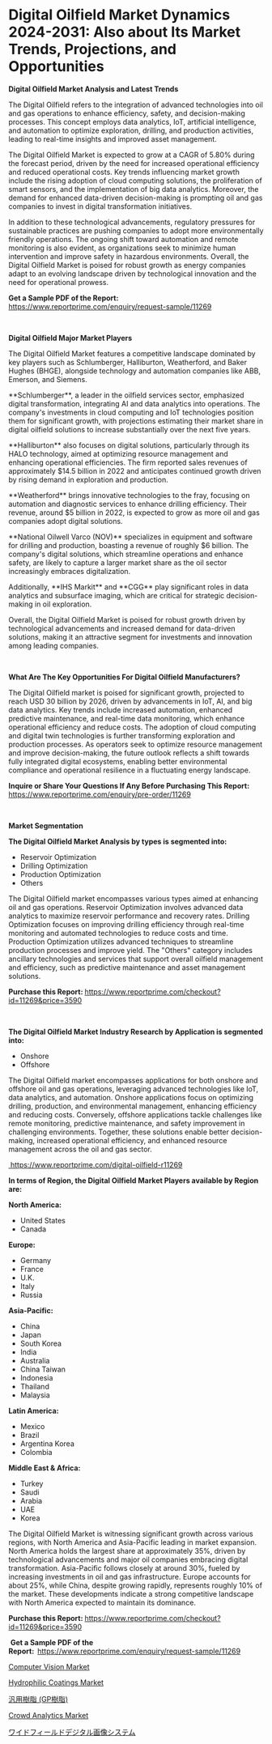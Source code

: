 <p><h1>Digital Oilfield Market Dynamics 2024-2031: Also about Its Market Trends, Projections, and Opportunities</h1></p><p><strong>Digital Oilfield Market Analysis and Latest Trends</strong></p>
<p><p>The Digital Oilfield refers to the integration of advanced technologies into oil and gas operations to enhance efficiency, safety, and decision-making processes. This concept employs data analytics, IoT, artificial intelligence, and automation to optimize exploration, drilling, and production activities, leading to real-time insights and improved asset management.</p><p>The Digital Oilfield Market is expected to grow at a CAGR of 5.80% during the forecast period, driven by the need for increased operational efficiency and reduced operational costs. Key trends influencing market growth include the rising adoption of cloud computing solutions, the proliferation of smart sensors, and the implementation of big data analytics. Moreover, the demand for enhanced data-driven decision-making is prompting oil and gas companies to invest in digital transformation initiatives.</p><p>In addition to these technological advancements, regulatory pressures for sustainable practices are pushing companies to adopt more environmentally friendly operations. The ongoing shift toward automation and remote monitoring is also evident, as organizations seek to minimize human intervention and improve safety in hazardous environments. Overall, the Digital Oilfield Market is poised for robust growth as energy companies adapt to an evolving landscape driven by technological innovation and the need for operational prowess.</p></p>
<p><strong>Get a Sample PDF of the Report:&nbsp;</strong> <a href="https://www.reportprime.com/enquiry/request-sample/11269">https://www.reportprime.com/enquiry/request-sample/11269</a></p>
<p>&nbsp;</p>
<p><strong>Digital Oilfield Major Market Players</strong></p>
<p><p>The Digital Oilfield Market features a competitive landscape dominated by key players such as Schlumberger, Halliburton, Weatherford, and Baker Hughes (BHGE), alongside technology and automation companies like ABB, Emerson, and Siemens.</p><p>**Schlumberger**, a leader in the oilfield services sector, emphasized digital transformation, integrating AI and data analytics into operations. The company's investments in cloud computing and IoT technologies position them for significant growth, with projections estimating their market share in digital oilfield solutions to increase substantially over the next five years.</p><p>**Halliburton** also focuses on digital solutions, particularly through its HALO technology, aimed at optimizing resource management and enhancing operational efficiencies. The firm reported sales revenues of approximately $14.5 billion in 2022 and anticipates continued growth driven by rising demand in exploration and production.</p><p>**Weatherford** brings innovative technologies to the fray, focusing on automation and diagnostic services to enhance drilling efficiency. Their revenue, around $5 billion in 2022, is expected to grow as more oil and gas companies adopt digital solutions.</p><p>**National Oilwell Varco (NOV)** specializes in equipment and software for drilling and production, boasting a revenue of roughly $6 billion. The company's digital solutions, which streamline operations and enhance safety, are likely to capture a larger market share as the oil sector increasingly embraces digitalization.</p><p>Additionally, **IHS Markit** and **CGG** play significant roles in data analytics and subsurface imaging, which are critical for strategic decision-making in oil exploration.</p><p>Overall, the Digital Oilfield Market is poised for robust growth driven by technological advancements and increased demand for data-driven solutions, making it an attractive segment for investments and innovation among leading companies.</p></p>
<p>&nbsp;</p>
<p><strong>What Are The Key Opportunities For Digital Oilfield Manufacturers?</strong></p>
<p><p>The Digital Oilfield market is poised for significant growth, projected to reach USD 30 billion by 2026, driven by advancements in IoT, AI, and big data analytics. Key trends include increased automation, enhanced predictive maintenance, and real-time data monitoring, which enhance operational efficiency and reduce costs. The adoption of cloud computing and digital twin technologies is further transforming exploration and production processes. As operators seek to optimize resource management and improve decision-making, the future outlook reflects a shift towards fully integrated digital ecosystems, enabling better environmental compliance and operational resilience in a fluctuating energy landscape.</p></p>
<p><strong>Inquire or Share Your Questions If Any Before Purchasing This Report:</strong> <a href="https://www.reportprime.com/enquiry/pre-order/11269">https://www.reportprime.com/enquiry/pre-order/11269</a></p>
<p>&nbsp;</p>
<p><strong>Market Segmentation</strong></p>
<p><strong>The Digital Oilfield Market Analysis by types is segmented into:</strong></p>
<p><ul><li>Reservoir Optimization</li><li>Drilling Optimization</li><li>Production Optimization</li><li>Others</li></ul></p>
<p><p>The Digital Oilfield market encompasses various types aimed at enhancing oil and gas operations. Reservoir Optimization involves advanced data analytics to maximize reservoir performance and recovery rates. Drilling Optimization focuses on improving drilling efficiency through real-time monitoring and automated technologies to reduce costs and time. Production Optimization utilizes advanced techniques to streamline production processes and improve yield. The "Others" category includes ancillary technologies and services that support overall oilfield management and efficiency, such as predictive maintenance and asset management solutions.</p></p>
<p><strong>Purchase this Report:&nbsp;</strong><a href="https://www.reportprime.com/checkout?id=11269&price=3590">https://www.reportprime.com/checkout?id=11269&price=3590</a></p>
<p>&nbsp;</p>
<p><strong>The Digital Oilfield Market Industry Research by Application is segmented into:</strong></p>
<p><ul><li>Onshore</li><li>Offshore</li></ul></p>
<p><p>The Digital Oilfield market encompasses applications for both onshore and offshore oil and gas operations, leveraging advanced technologies like IoT, data analytics, and automation. Onshore applications focus on optimizing drilling, production, and environmental management, enhancing efficiency and reducing costs. Conversely, offshore applications tackle challenges like remote monitoring, predictive maintenance, and safety improvement in challenging environments. Together, these solutions enable better decision-making, increased operational efficiency, and enhanced resource management across the oil and gas sector.</p></p>
<p><a href="https://www.reportprime.com/digital-oilfield-r11269">&nbsp;https://www.reportprime.com/digital-oilfield-r11269</a></p>
<p><strong>In terms of Region, the Digital Oilfield Market Players available by Region are:</strong></p>
<p>
    <p> <strong> North America: </strong>
        <ul>
            <li>United States</li>
            <li>Canada</li>
        </ul>
        </p> 
    <p> <strong> Europe: </strong>
        <ul>
            <li>Germany</li>
            <li>France</li>
            <li>U.K.</li>
            <li>Italy</li>
            <li>Russia</li>
        </ul>
        </p> 
    <p> <strong> Asia-Pacific: </strong>
        <ul>
            <li>China</li>
            <li>Japan</li>
            <li>South Korea</li>
            <li>India</li>
            <li>Australia</li>
            <li>China Taiwan</li>
            <li>Indonesia</li>
            <li>Thailand</li>
            <li>Malaysia</li>
        </ul>
        </p> 
    <p> <strong> Latin America: </strong>
        <ul>
            <li>Mexico</li>
            <li>Brazil</li>
            <li>Argentina Korea</li>
            <li>Colombia</li>
        </ul>
        </p> 
    <p> <strong> Middle East & Africa: </strong>
        <ul>
            <li>Turkey</li>
            <li>Saudi</li>
            <li>Arabia</li>
            <li>UAE</li>
            <li>Korea</li>
        </ul>
    </p>
    </p>
<p><p>The Digital Oilfield Market is witnessing significant growth across various regions, with North America and Asia-Pacific leading in market expansion. North America holds the largest share at approximately 35%, driven by technological advancements and major oil companies embracing digital transformation. Asia-Pacific follows closely at around 30%, fueled by increasing investments in oil and gas infrastructure. Europe accounts for about 25%, while China, despite growing rapidly, represents roughly 10% of the market. These developments indicate a strong competitive landscape with North America expected to maintain its dominance.</p></p>
<p><strong>Purchase this Report: </strong><a href="https://www.reportprime.com/checkout?id=11269&price=3590">https://www.reportprime.com/checkout?id=11269&price=3590</a></p>
<p>&nbsp;<strong>Get a Sample PDF of the Report:&nbsp;&nbsp;</strong><a href="https://www.reportprime.com/enquiry/request-sample/11269">https://www.reportprime.com/enquiry/request-sample/11269</a></p>
<p><strong></strong></p>
<p><p><a href="https://github.com/Chiragrp22/Market-Research-Report-List-6/blob/main/computer-vision-market.md">Computer Vision Market</a></p><p><a href="https://www.linkedin.com/pulse/hydrophilic-coatings-market-global-trends-forecast-2024-2031-rdg9c?trackingId=aicX6BRvQmSfdnkDInSrfA%3D%3D">Hydrophilic Coatings Market</a></p><p><a href="https://medium.com/@johnson154chris/general-purpose-resin-gp-resin-market-%E3%81%AF-%E3%82%B3%E3%82%B9%E3%83%88%E7%AE%A1%E7%90%86%E3%81%A8%E5%8A%B9%E7%8E%87%E5%90%91%E4%B8%8A%E3%82%92%E5%84%AA%E5%85%88%E3%81%97%E3%81%BE%E3%81%99-%E3%81%95%E3%82%89%E3%81%AB-%E5%A0%B1%E5%91%8A%E6%9B%B8%E3%81%AF%E5%B8%82%E5%A0%B4%E3%81%AE%E9%9C%80%E8%A6%81%E9%9D%A2%E3%81%A8%E4%BE%9B%E7%B5%A6%E9%9D%A2%E3%81%AE%E4%B8%A1%E6%96%B9%E3%82%92%E3%82%AB%E3%83%90%E3%83%BC%E3%81%97%E3%81%A6%E3%81%84%E3%81%BE%E3%81%99-a7d5da01f23a">汎用樹脂 (GP樹脂)</a></p><p><a href="https://github.com/MarciaRunte/Market-Research-Report-List-1/blob/main/crowd-analytics-market.md">Crowd Analytics Market</a></p><p><a href="https://medium.com/@johnson154chris/widefield-digital-imaging-system-market-%E3%81%AE%E3%82%B0%E3%83%AD%E3%83%BC%E3%83%90%E3%83%AB%E5%B8%82%E5%A0%B4%E6%A6%82%E8%A6%81%E3%81%AF-%E4%B8%96%E7%95%8C%E3%81%8A%E3%82%88%E3%81%B3%E4%B8%BB%E8%A6%81%E5%B8%82%E5%A0%B4%E3%81%AB%E3%81%8A%E3%81%91%E3%82%8B%E6%A5%AD%E7%95%8C%E3%81%AB%E5%BD%B1%E9%9F%BF%E3%82%92%E4%B8%8E%E3%81%88%E3%82%8B%E4%B8%BB%E8%A6%81%E3%81%AA%E3%83%88%E3%83%AC%E3%83%B3%E3%83%89%E3%81%AB%E3%81%A4%E3%81%84%E3%81%A6-%E7%8B%AC%E8%87%AA%E3%81%AE%E8%A6%96%E7%82%B9%E3%82%92%E6%8F%90%E4%BE%9B%E3%81%97%E3%81%BE%E3%81%99-56e2c4e12169">ワイドフィールドデジタル画像システム</a></p></p>